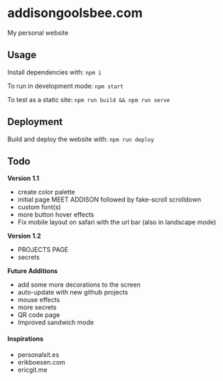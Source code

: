# addisongoolsbee.com

My personal website

## Usage

Install dependencies with: `npm i`

To run in development mode: `npm start`

To test as a static site: `npm run build && npm run serve`

## Deployment

Build and deploy the website with: `npm run deploy`

## Todo

**Version 1.1**
- create color palette
- initial page MEET ADDISON followed by fake-scroll scrolldown
- custom font(s)
- more button hover effects
- Fix mobile layout on safari with the url bar (also in landscape mode)

**Version 1.2**
- PROJECTS PAGE
- secrets


**Future Additions**
- add some more decorations to the screen
- auto-update with new github projects
- mouse effects
- more secrets
- QR code page
- Improved sandwich mode


#### Inspirations
- personalsit.es
- erikboesen.com
- ericgit.me
